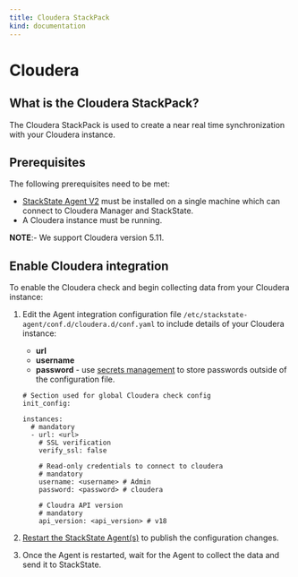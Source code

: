 ```yaml
---
title: Cloudera StackPack
kind: documentation
---
```


# Cloudera

## What is the Cloudera StackPack?

The Cloudera StackPack is used to create a near real time synchronization with your Cloudera instance.

## Prerequisites

The following prerequisites need to be met:

* [StackState Agent V2](/stackpacks/integrations/agent.md)  must be installed on a single machine which can connect to Cloudera Manager and StackState.
* A Cloudera instance must be running.

**NOTE**:- We support Cloudera version 5.11.

## Enable Cloudera integration

To enable the Cloudera check and begin collecting data from your Cloudera instance:

1. Edit the Agent integration configuration file `/etc/stackstate-agent/conf.d/cloudera.d/conf.yaml` to include details of your Cloudera instance:
    - **url**
    - **username** 
    - **password** - use [secrets management](/configure/security/secrets_management.md) to store passwords outside of the configuration file.

    ```text
    # Section used for global Cloudera check config
    init_config:
    
    instances:
      # mandatory
      - url: <url>
        # SSL verification
        verify_ssl: false    
    
        # Read-only credentials to connect to cloudera
        # mandatory
        username: <username> # Admin
        password: <password> # cloudera
    
        # Cloudra API version
        # mandatory
        api_version: <api_version> # v18
    ```
2. [Restart the StackState Agent\(s\)](/stackpacks/integrations/agent.md#start-stop-restart-the-stackstate-agent) to publish the configuration changes.
3. Once the Agent is restarted, wait for the Agent to collect the data and send it to StackState.

